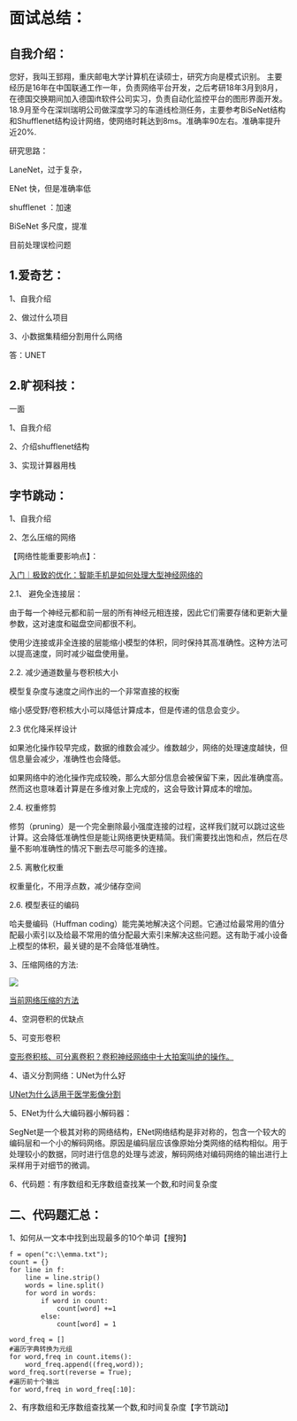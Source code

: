 面试总结：
====================================


自我介绍：
-----------

您好，我叫王郅翔，重庆邮电大学计算机在读硕士，研究方向是模式识别。
主要经历是16年在中国联通工作一年，负责网络平台开发，之后考研18年3月到8月，在德国交换期间加入德国ift软件公司实习，负责自动化监控平台的图形界面开发。
18.9月至今在深圳瑞明公司做深度学习的车道线检测任务，主要参考BiSeNet结构和Shufflenet结构设计网络，使网络时耗达到8ms。准确率90左右。准确率提升近20%.


研究思路：

LaneNet，过于复杂，

ENet 快，但是准确率低

shufflenet ：加速

BiSeNet 多尺度，提准

目前处理误检问题


1.爱奇艺：
-------------------------------------

1、自我介绍

2、做过什么项目

3、小数据集精细分割用什么网络

答：UNET


2.旷视科技：
-------------------------------------

一面

1、自我介绍

2、介绍shufflenet结构

3、实现计算器用栈



字节跳动：
---------------------------------

1、自我介绍

2、怎么压缩的网络



【网络性能重要影响点】：

[入门｜极致的优化：智能手机是如何处理大型神经网络的](http://baijiahao.baidu.com/s?id=1599725448621187064&wfr=spider&for=pc)

2.1、 避免全连接层：

由于每一个神经元都和前一层的所有神经元相连接，因此它们需要存储和更新大量参数，这对速度和磁盘空间都很不利。

使用少连接或非全连接的层能缩小模型的体积，同时保持其高准确性。这种方法可以提高速度，同时减少磁盘使用量。

2.2. 减少通道数量与卷积核大小

模型复杂度与速度之间作出的一个非常直接的权衡

缩小感受野/卷积核大小可以降低计算成本，但是传递的信息会变少。

2.3 优化降采样设计

如果池化操作较早完成，数据的维数会减少。维数越少，网络的处理速度越快，但信息量会减少，准确性也会降低。

如果网络中的池化操作完成较晚，那么大部分信息会被保留下来，因此准确度高。然而这也意味着计算是在多维对象上完成的，这会导致计算成本的增加。

2.4. 权重修剪

修剪（pruning）是一个完全删除最小强度连接的过程，这样我们就可以跳过这些计算。这会降低准确性但是能让网络更快更精简。我们需要找出饱和点，然后在尽量不影响准确性的情况下删去尽可能多的连接。

2.5. 离散化权重

权重量化，不用浮点数，减少储存空间

2.6. 模型表征的编码

哈夫曼编码（Huffman coding）能完美地解决这个问题。它通过给最常用的值分配最小索引以及给最不常用的值分配最大索引来解决这些问题。这有助于减小设备上模型的体积，最关键的是不会降低准确性。



3、压缩网络的方法:

![](http://5b0988e595225.cdn.sohucs.com/images/20180424/e0c25317aa744b4ca822418349d02063.jpeg)



[当前网络压缩的方法](https://www.sohu.com/a/229279060_500659)

4、空洞卷积的优缺点

5、可变形卷积

[变形卷积核、可分离卷积？卷积神经网络中十大拍案叫绝的操作。](https://www.leiphone.com/news/201708/0rQBSwPO62IBhRxV.html)

4、语义分割网络：UNet为什么好

[UNet为什么适用于医学影像分割](https://www.zhihu.com/question/269914775)

5、ENet为什么大编码器小解码器：

SegNet是一个极其对称的网络结构，ENet网络结构是非对称的，包含一个较大的编码层和一个小的解码网络。原因是编码层应该像原始分类网络的结构相似。用于处理较小的数据，同时进行信息的处理与滤波，解码网络对编码网络的输出进行上采样用于对细节的微调。

6、代码题：有序数组和无序数组查找某一个数,和时间复杂度



二、代码题汇总：
--------------------------------------------------------------------------------

1、如何从一文本中找到出现最多的10个单词【搜狗】

```  
f = open("c:\\emma.txt");
count = {}
for line in f:
    line = line.strip()
    words = line.split()
    for word in words:
        if word in count:
            count[word] +=1
        else:
            count[word] = 1
 
word_freq = []
#遍历字典转换为元组
for word,freq in count.items():
    word_freq.append((freq,word));
word_freq.sort(reverse = True);
#遍历前十个输出
for word,freq in word_freq[:10]:

```

2、有序数组和无序数组查找某一个数,和时间复杂度【字节跳动】
